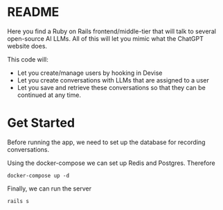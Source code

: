 # README

Here you find a Ruby on Rails frontend/middle-tier that will talk to several open-source AI LLMs. All of this will let you mimic what the ChatGPT website does.

This code will:

- Let you create/manage users by hooking in Devise
- Let you create conversations with LLMs that are assigned to a user
- Let you save and retrieve these conversations so that they can be continued at any time.


# Get Started

Before running the app, we need to set up the database for recording conversations. 

Using the docker-compose we can set up Redis and Postgres. Therefore

```docker-compose up -d```

Finally, we can run the server

```rails s```